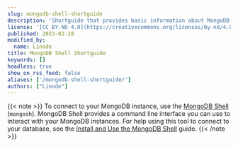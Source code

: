 ```yaml
---
slug: mongodb-shell-shortguide
description: 'Shortguide that provides basic information about MongoDB Shell'
license: '[CC BY-ND 4.0](https://creativecommons.org/licenses/by-nd/4.0)'
published: 2023-02-28
modified_by:
  name: Linode
title: MongoDB Shell Shortguide
keywords: []
headless: true
show_on_rss_feed: false
aliases: ['/mongodb-shell-shortguide/']
authors: ["Linode"]
---
```


{{< note >}}
To connect to your MongoDB instance, use the [MongoDB Shell](https://www.mongodb.com/products/shell) (`mongosh`). MongoDB Shell provides a command line interface you can use to interact with your MongoDB instances. For help using this tool to connect to your database, see the [Install and Use the MongoDB Shell](/docs/guides/mongodb-community-shell-installation/) guide.
{{< /note >}}